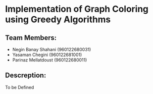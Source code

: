 # Implementation of Graph Coloring using Greedy Algorithms

## Team Members:
- Negin Banay Shahani (960122680031)
- Yasaman Chegini (960122681001)
- Parinaz Mellatdoust (960122680011)

## Descreption:
To be Defined
